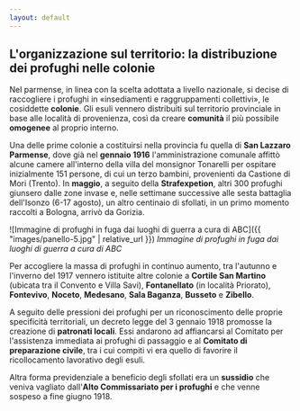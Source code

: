 ```yaml
---
layout: default
---
```


## L'organizzazione sul territorio: la distribuzione dei profughi nelle colonie

Nel parmense, in linea con la scelta adottata a livello nazionale, si decise di raccogliere i profughi in «insediamenti e raggruppamenti collettivi», le cosiddette **colonie**. Gli esuli vennero distribuiti sul territorio provinciale in base alle località di provenienza, così da creare **comunità** il più possibile **omogenee** al proprio interno.

Una delle prime colonie a costituirsi nella provincia fu quella di **San Lazzaro Parmense**, dove già nel **gennaio 1916** l'amministrazione comunale affittò alcune camere all'interno della villa del monsignor Tonarelli per ospitare inizialmente 151 persone, di cui un terzo bambini, provenienti da Castione di Mori (Trento). In **maggio**, a seguito della **Strafexpetion**, altri 300 profughi giunsero dalle zone invase e, nelle settimane successive alle sesta battaglia dell'Isonzo (6-17 agosto), un altro centinaio di sfollati, in un primo momento raccolti a Bologna, arrivò da Gorizia. 


![Immagine di profughi in fuga dai luoghi di guerra a cura di ABC]({{ "images/panello-5.jpg" | relative_url }})
*Immagine di profughi in fuga dai luoghi di guerra a cura di ABC*



Per accogliere la massa di profughi in continuo aumento, tra l'autunno e l'inverno del 1917 vennero istituite altre colonie a **Cortile San Martino** (ubicata tra il Convento e Villa Savi), **Fontanellato** (in località Priorato), **Fontevivo**, **Noceto**, **Medesano**, **Sala Baganza**, **Busseto** e **Zibello**. 

A seguito delle pressioni dei profughi per un riconoscimento delle proprie specificità territoriali, un decreto legge del 3 gennaio 1918 promosse la creazione di **patronati locali**. Essi andarono ad affiancarsi al Comitato per l'assistenza immediata ai profughi di passaggio e al **Comitato di preparazione civile**, tra i cui compiti vi era quello di favorire il ricollocamento lavorativo degli esuli.

Altra forma previdenziale a beneficio degli sfollati era un **sussidio** che veniva vagliato dall'**Alto Commissariato per i profughi** e che venne sospeso a fine giugno 1918.
